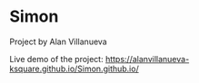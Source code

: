 # Simon

Project by Alan Villanueva

Live demo of the project:
https://alanvillanueva-ksquare.github.io/Simon.github.io/
